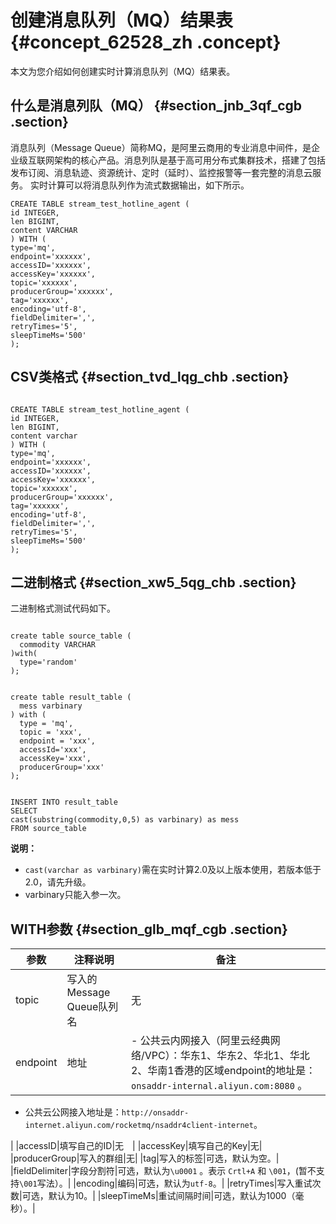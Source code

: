 # 创建消息队列（MQ）结果表 {#concept_62528_zh .concept}

本文为您介绍如何创建实时计算消息队列（MQ）结果表。

## 什么是消息列队（MQ） {#section_jnb_3qf_cgb .section}

消息队列（Message Queue）简称MQ，是阿里云商用的专业消息中间件，是企业级互联网架构的核心产品。消息列队是基于高可用分布式集群技术，搭建了包括发布订阅、消息轨迹、资源统计、定时（延时）、监控报警等一套完整的消息云服务。 实时计算可以将消息队列作为流式数据输出，如下所示。

```language-sql
CREATE TABLE stream_test_hotline_agent (
id INTEGER,
len BIGINT,
content VARCHAR
) WITH (
type='mq',
endpoint='xxxxxx',
accessID='xxxxxx',
accessKey='xxxxxx',
topic='xxxxxx',
producerGroup='xxxxxx',
tag='xxxxxx',
encoding='utf-8',
fieldDelimiter=',',
retryTimes='5',
sleepTimeMs='500'
);

```

## CSV类格式 {#section_tvd_lqg_chb .section}

```language-sql

CREATE TABLE stream_test_hotline_agent (
id INTEGER,
len BIGINT,
content varchar
) WITH (
type='mq',
endpoint='xxxxxx',
accessID='xxxxxx',
accessKey='xxxxxx',
topic='xxxxxx',
producerGroup='xxxxxx',
tag='xxxxxx',
encoding='utf-8',
fieldDelimiter=',',
retryTimes='5',
sleepTimeMs='500'
);

```

## 二进制格式 {#section_xw5_5qg_chb .section}

二进制格式测试代码如下。

```language-sql

create table source_table (
  commodity VARCHAR
)with(
  type='random'
);


create table result_table (
  mess varbinary
) with (
  type = 'mq',
  topic = 'xxx',
  endpoint = 'xxx',
  accessId='xxx',
  accessKey='xxx',
  producerGroup='xxx'
);


INSERT INTO result_table
SELECT 
cast(substring(commodity,0,5) as varbinary) as mess   
FROM source_table

```

**说明：** 

-   `cast(varchar as varbinary)`需在实时计算2.0及以上版本使用，若版本低于2.0，请先升级。
-   varbinary只能入参一次。

## WITH参数 {#section_glb_mqf_cgb .section}

|参数|注释说明|备注|
|--|----|--|
|topic|写入的Message Queue队列名|无|
|endpoint|地址| -   公共云内网接入（阿里云经典网络/VPC）：华东1、华东2、华北1、华北2、华南1香港的区域endpoint的地址是：`onsaddr-internal.aliyun.com:8080` 。
-   公共云公网接入地址是：`http://onsaddr-internet.aliyun.com/rocketmq/nsaddr4client-internet`。

 |
|accessID|填写自己的ID|无　|
|accessKey|填写自己的Key|无|
|producerGroup|写入的群组|无|
|tag|写入的标签|可选，默认为空。|
|fieldDelimiter|字段分割符|可选，默认为`\u0001` 。表示 `Crtl+A` 和 `\001`，\(暂不支持`\001`写法）。|
|encoding|编码|可选，默认为`utf-8`。|
|retryTimes|写入重试次数|可选，默认为10。|
|sleepTimeMs|重试间隔时间|可选，默认为1000（毫秒）。|

